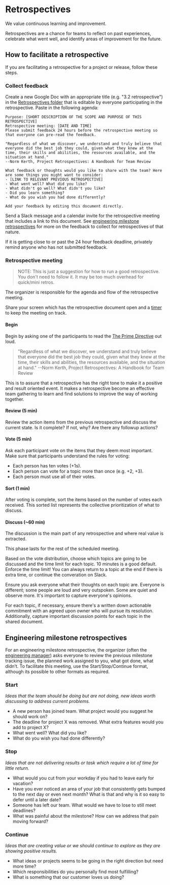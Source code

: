 # Retrospectives

We value continuous learning and improvement.

Retrospectives are a chance for teams to reflect on past experiences, celebrate what went well, and identify areas of improvement for the future.

## How to facilitate a retrospective

If you are facilitating a retrospective for a project or release, follow these steps.

### Collect feedback

Create a new Google Doc with an appropriate title (e.g. "3.2 retrospective") in the [Retrospectives folder](https://drive.google.com/drive/folders/1ch43AU8jiSTT_YL9tNfJOPMLD0pgqObb) that is editable by everyone participating in the retrospective. Paste in the following agenda:

```
Purpose: [SHORT DESCRIPTION OF THE SCOPE AND PURPOSE OF THIS RETROSPECTIVE]
Retrospective meeting: [DATE AND TIME]
Please submit feedback 24 hours before the retrospective meeting so that everyone can pre-read the feedback.

"Regardless of what we discover, we understand and truly believe that everyone did the best job they could, given what they knew at the time, their skills and abilities, the resources available, and the situation at hand."
--Norm Kerth, Project Retrospectives: A Handbook for Team Review

What feedback or thoughts would you like to share with the team? Here are some things you might want to consider:
- [LINK TO RELEVANT PREVIOUS RETROSPECTIVE]
- What went well? What did you like?
- What didn't go well? What didn't you like?
- Did you learn something?
- What do you wish you had done differently?

Add your feedback by editing this document directly.
```

Send a Slack message and a calendar invite for the retrospective meeting that includes a link to this document. See [engineering milestone retrospectives](#engineering-milestone-retrospectives) for more on the feedback to collect for retrospectives of that nature.

If it is getting close to or past the 24 hour feedback deadline, privately remind anyone who has not submitted feedback.

### Retrospective meeting

> NOTE: This is just a suggestion for how to run a good retrospective. You don't need to follow it. It may be too much overhead for quick/mini retros.

The organizer is responsible for the agenda and flow of the retrospective meeting.

Share your screen which has the retrospective document open and a [timer](https://www.google.com/search?q=timer) to keep the meeting on track.

#### Begin

Begin by asking one of the participants to read the [The Prime Directive](http://retrospectivewiki.org/index.php?title=The_Prime_Directive) out loud.

> "Regardless of what we discover, we understand and truly believe that everyone did the best job they could, given what they knew at the time, their skills and abilities, the resources available, and the situation at hand."
> --Norm Kerth, Project Retrospectives: A Handbook for Team Review

This is to assure that a retrospective has the right tone to make it a positive and result oriented event. It makes a retrospective become an effective team gathering to learn and find solutions to improve the way of working together.

#### Review (5 min)

Review the action items from the previous retrospective and discuss the current state. Is it complete? If not, why? Are there any followup actions?

#### Vote (5 min)

Ask each participant vote on the items that they deem most important. Make sure that participants understand the rules for voting:

- Each person has ten votes (+1s).
- Each person can vote for a topic more than once (e.g. +2, +3).
- Each person must use all of their votes.

#### Sort (1 min)

After voting is complete, sort the items based on the number of votes each received. This sorted list represents the collective prioritization of what to discuss.

#### Discuss (~60 min)

The discussion is the main part of any retrospective and where real value is extracted.

This phase lasts for the rest of the scheduled meeting.

Based on the vote distribution, choose which topics are going to be discussed and the time limit for each topic. 10 minutes is a good default. Enforce the time limit! You can always return to a topic at the end if there is extra time, or continue the converation on Slack.

Ensure you ask everyone what their thoughts on each topic are. Everyone is different; some people are loud and very outspoken. Some are quiet and observe more. It's important to capture everyone's opinions.

For each topic, if necessary, ensure there's a written down actionable commitment with an agreed upon owner who will pursue its resolution. Additionally, capture important discussion points for each topic in the shared document.

## Engineering milestone retrospectives

For an engineering milestone retrospective, the organizer (often the [engineering manager](../product-engineering/engineering/roles.md#engineering-manager)) asks everyone to review the previous milestone tracking issue, the planned work assigned to you, what got done, what didn’t. To facilitate this meeting, use the Start/Stop/Continue format, although its possible to other formats as required.

### Start

_Ideas that the team should be doing but are not doing, new ideas worth discussing to address current problems._

- A new person has joined team. What project would you suggest he should work on?
- The deadline for project X was removed. What extra features would you add to project X?
- What went well? What did you like?
- What do you wish you had done differently?

### Stop

_Ideas that are not delivering results or task which require a lot of time for little return._

- What would you cut from your workday if you had to leave early for vacation?
- Have you ever noticed an area of your job that consistently gets bumped to the next day or even next month? What is that and why is it so easy to defer until a later date?
- Someone has left our team. What would we have to lose to still meet deadlines?
- What was painful about the milestone? How can we address that pain moving forward?

### Continue

_Ideas that are creating value or we should continue to explore as they are showing positive results._

- What ideas or projects seems to be going in the right direction but need more time?
- Which responsibilities do you personally find most fulfilling?
- What is something that our customer loves us doing?
